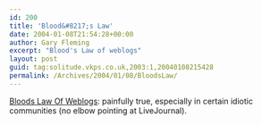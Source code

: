 ```yaml
---
id: 200
title: 'Blood&#8217;s Law'
date: 2004-01-08T21:54:28+00:00
author: Gary Fleming
excerpt: "Blood's Law of weblogs"
layout: post
guid: tag:solitude.vkps.co.uk,2003:1,20040108215428
permalink: /Archives/2004/01/08/BloodsLaw/
---
```

[Bloods Law Of Weblogs](http://www.rebeccablood.net/archive/2004/01.html#06weblogs): painfully true, especially in certain idiotic communities (no elbow pointing at LiveJournal).